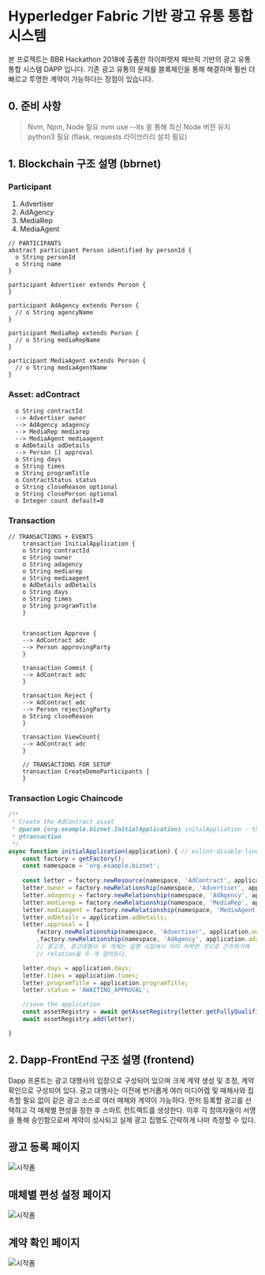 # Hyperledger Fabric 기반 광고 유통 통합 시스템
본 프로젝트는 BBR Hackathon 2018에 출품한 하이퍼렛져 패브릭 기반의 광고 유통 통합 시스템 DAPP 입니다. 기존 광고 유통의 문제를 블록체인을 통해 해결하며 훨씬 더 빠르고 투명한 계약이 가능하다는 장점이 있습니다.

## 0. 준비 사항
> Nvm, Npm, Node 필요
> nvm use --lts 을 통해 최신 Node 버젼 유지
> python3 필요 (flask, requests 라이브러리 설치 필요)

## 1. Blockchain 구조 설명 (bbrnet)

### Participant

1. Advertiser
2. AdAgency
3. MediaRep
4. MediaAgent

```
// PARTICIPANTS
abstract participant Person identified by personId {
  o String personId
  o String name
}

participant Advertiser extends Person {
}

participant AdAgency extends Person {
  // o String agencyName
}

participant MediaRep extends Person {
  // o String mediaRepName
}

participant MediaAgent extends Person {
  // o String mediaAgentName
}
```

### Asset: adContract
```
  o String contractId
  --> Advertiser owner
  --> AdAgency adagency
  --> MediaRep mediarep
  --> MediaAgent mediaagent
  o AdDetails adDetails
  --> Person [] approval
  o String days
  o String times
  o String programTitle
  o ContractStatus status
  o String closeReason optional
  o String closePerson optional
  o Integer count default=0
```
### Transaction

```
// TRANSACTIONS + EVENTS
    transaction InitialApplication {
    o String contractId
    o String owner
    o String adagency
    o String mediarep
    o String mediaagent
    o AdDetails adDetails
    o String days 
    o String times
    o String programTitle
    }


    transaction Approve {
    --> AdContract adc
    --> Person approvingParty
    }

    transaction Commit {
    --> AdContract adc
    }

    transaction Reject {
    --> AdContract adc
    --> Person rejectingParty
    o String closeReason
    }
    
    transaction ViewCount{
    --> AdContract adc
    }

    // TRANSACTIONS FOR SETUP
    transaction CreateDemoParticipants {
    }
```
### Transaction Logic Chaincode 
```javascript
/**
 * Create the AdContract asset
 * @param {org.example.biznet.InitialApplication} initalAppliation - the InitialApplication transaction
 * @transaction
 */
async function initialApplication(application) { // eslint-disable-line no-unused-vars
    const factory = getFactory();
    const namespace = 'org.example.biznet';
    
    const letter = factory.newResource(namespace, 'AdContract', application.contractId);
    letter.owner = factory.newRelationship(namespace, 'Advertiser', application.owner); // owner
    letter.adagency = factory.newRelationship(namespace, 'AdAgency', application.adagency); // adagency
    letter.mediarep = factory.newRelationship(namespace, 'MediaRep', application.mediarep);
    letter.mediaagent = factory.newRelationship(namespace, 'MediaAgent', application.mediaagent);
    letter.adDetails = application.adDetails;
    letter.approval = [
        factory.newRelationship(namespace, 'Advertiser', application.owner)
        ,factory.newRelationship(namespace, 'AdAgency', application.adagency)];
        // 광고주, 광고대행사 두 개체는 실행 시점에서 이미 허락한 것으로 간주하기에 
        // relation을 두 개 걸어둔다.

    letter.days = application.days;
    letter.times = application.times;
    letter.programTitle = application.programTitle;
    letter.status = 'AWAITING_APPROVAL';

    //save the application
    const assetRegistry = await getAssetRegistry(letter.getFullyQualifiedType());
    await assetRegistry.add(letter);

}
```

## 2. Dapp-FrontEnd 구조 설명 (frontend)
Dapp 프론트는 광고 대행사의 입장으로 구성되어 있으며 크게 계약 생성 및 조정, 계약 확인으로 구성되어 있다. 광고 대행사는 이전에 번거롭게 여러 미디어렙 및 매체사와 접촉할 필요 없이 같은 광고 소스로 여러 매체와 계약이 가능하다. 먼저 등록할 광고를 선택하고 각 매체별 편성을 정한 후 스마트 컨트랙트를 생성한다.
이후 각 참여자들이 서명을 통해 승인함으로써 계약이 성사되고 실제 광고 집행도 간략하게 나마 측정할 수 있다.

## 광고 등록 페이지
![시작폼](img/form.png)

## 매체별 편성 설정 페이지
![시작폼](img/form2.png)

## 계약 확인 페이지
![시작폼](img/result.png)
